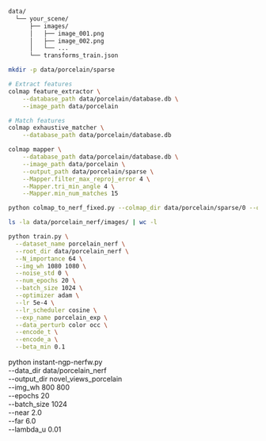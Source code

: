 ```bash
data/
  └── your_scene/
      ├── images/
      │   ├── image_001.png
      │   ├── image_002.png
      │   └── ...
      └── transforms_train.json
```

```bash
mkdir -p data/porcelain/sparse

# Extract features
colmap feature_extractor \
    --database_path data/porcelain/database.db \
    --image_path data/porcelain

# Match features
colmap exhaustive_matcher \
    --database_path data/porcelain/database.db

colmap mapper \
    --database_path data/porcelain/database.db \
    --image_path data/porcelain \
    --output_path data/porcelain/sparse \
    --Mapper.filter_max_reproj_error 4 \
    --Mapper.tri_min_angle 4 \
    --Mapper.min_num_matches 15
```

```bash
python colmap_to_nerf_fixed.py --colmap_dir data/porcelain/sparse/0 --output_dir data/porcelain_nerf --image_dir data/porcelain --square
```

```bash
ls -la data/porcelain_nerf/images/ | wc -l
```

```bash
python train.py \
  --dataset_name porcelain_nerf \
  --root_dir data/porcelain_nerf \
  --N_importance 64 \
  --img_wh 1080 1080 \
  --noise_std 0 \
  --num_epochs 20 \
  --batch_size 1024 \
  --optimizer adam \
  --lr 5e-4 \
  --lr_scheduler cosine \
  --exp_name porcelain_exp \
  --data_perturb color occ \
  --encode_t \
  --encode_a \
  --beta_min 0.1
```






python instant-ngp-nerfw.py \
    --data_dir data/porcelain_nerf \
    --output_dir novel_views_porcelain \
    --img_wh 800 800 \
    --epochs 20 \
    --batch_size 1024 \
    --near 2.0 \
    --far 6.0 \
    --lambda_u 0.01
